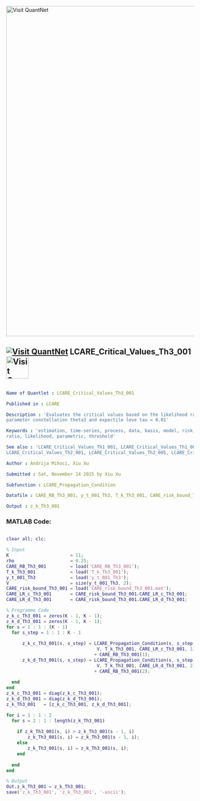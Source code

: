 
[<img src="https://github.com/QuantLet/Styleguide-and-FAQ/blob/master/pictures/banner.png" width="888" alt="Visit QuantNet">](http://quantlet.de/)

## [<img src="https://github.com/QuantLet/Styleguide-and-FAQ/blob/master/pictures/qloqo.png" alt="Visit QuantNet">](http://quantlet.de/) **LCARE_Critical_Values_Th3_001** [<img src="https://github.com/QuantLet/Styleguide-and-FAQ/blob/master/pictures/QN2.png" width="60" alt="Visit QuantNet 2.0">](http://quantlet.de/)

```yaml

Name of Quantlet : LCARE_Critical_Values_Th3_001

Published in : LCARE

Description : 'Evaluates the critical values based on the likelihood ration and risk bound at
parameter constellation theta3 and expectile leve tau = 0.01'

Keywords : 'estimation, time-series, process, data, basis, model, risk, parameter, likelihood
ratio, likelihood, parametric, threshold'

See also : 'LCARE_Critical_Values_Th1_001, LCARE_Critical_Values_Th1_005,
LCARE_Critical_Values_Th2_001, LCARE_Critical_Values_Th2_005, LCARE_Critical_Values_Th3_005'

Author : Andrija Mihoci, Xiu Xu

Submitted : Sat, November 14 2015 by Xiu Xu

Subfunction : LCARE_Propagation_Condition

Datafile : CARE_RB_Th3_001, y_t_001_Th3, T_k_Th3_001, CARE_risk_bound_Th3_001.mat

Output : z_k_Th3_001

```


### MATLAB Code:
```matlab

clear all; clc;

% Input
K                       = 11;                                     
rho                     = 0.25;                                 
CARE_RB_Th3_001         = load('CARE_RB_Th3_001'); 
T_k_Th3_001             = load('T_k_Th3_001');          
y_t_001_Th3             = load('y_t_001_Th3');
V                       = size(y_t_001_Th3, 2);
CARE_risk_bound_Th3_001 = load('CARE_risk_bound_Th3_001.mat');
CARE_LR_c_Th3_001       = CARE_risk_bound_Th3_001.CARE_LR_c_Th3_001;
CARE_LR_d_Th3_001       = CARE_risk_bound_Th3_001.CARE_LR_d_Th3_001;

% Programme Code
z_k_c_Th3_001 = zeros(K - 1, K - 1); 
z_k_d_Th3_001 = zeros(K - 1, K - 1);
for s = 1 : 1 : (K - 1)
  for s_step = 1 : 1 : K - 1
      
      z_k_c_Th3_001(s, s_step) = LCARE_Propagation_Condition(s, s_step, ...
                                  V, T_k_Th3_001, CARE_LR_c_Th3_001, 1)...
                                 + CARE_RB_Th3_001(1);
      z_k_d_Th3_001(s, s_step) = LCARE_Propagation_Condition(s, s_step, ...
                                  V, T_k_Th3_001, CARE_LR_d_Th3_001, 2)...
                                 + CARE_RB_Th3_001(2);
                             
  end
end
z_k_c_Th3_001 = diag(z_k_c_Th3_001); 
z_k_d_Th3_001 = diag(z_k_d_Th3_001);
z_k_Th3_001   = [z_k_c_Th3_001, z_k_d_Th3_001];

for i = 1 : 1 : 2
  for s = 2 : 1 : length(z_k_Th3_001)
      
    if z_k_Th3_001(s, i) > z_k_Th3_001(s - 1, i)
        z_k_Th3_001(s, i) = z_k_Th3_001(s - 1, i);
    else
        z_k_Th3_001(s, i) = z_k_Th3_001(s, i);
    end
    
  end
end

% Output
Out.z_k_Th3_001 = z_k_Th3_001;
save('z_k_Th3_001', 'z_k_Th3_001', '-ascii');


```
